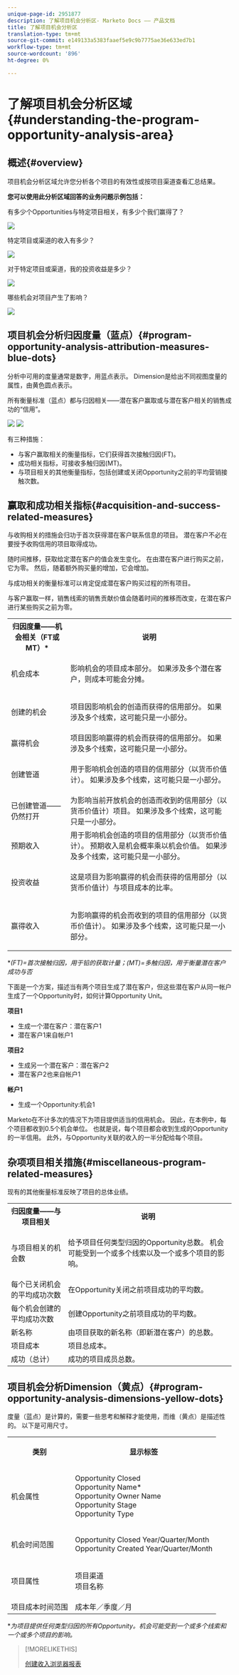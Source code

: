 ```yaml
---
unique-page-id: 2951877
description: 了解项目机会分析区- Marketo Docs —— 产品文档
title: 了解项目机会分析区
translation-type: tm+mt
source-git-commit: e149133a5383faaef5e9c9b7775ae36e633ed7b1
workflow-type: tm+mt
source-wordcount: '896'
ht-degree: 0%

---
```



# 了解项目机会分析区域{#understanding-the-program-opportunity-analysis-area}

## 概述{#overview}

项目机会分析区域允许您分析各个项目的有效性或按项目渠道查看汇总结果。

**您可以使用此分析区域回答的业务问题示例包括：**

有多少个Opportunities与特定项目相关，有多少个我们赢得了？

![](assets/one-1.png)

特定项目或渠道的收入有多少？

![](assets/two-1.png)

对于特定项目或渠道，我的投资收益是多少？

![](assets/three-1.png)

哪些机会对项目产生了影响？

![](assets/four-1.png)

## 项目机会分析归因度量（蓝点）{#program-opportunity-analysis-attribution-measures-blue-dots}

分析中可用的度量通常是数字，用蓝点表示。 Dimension是给出不同视图度量的属性，由黄色圆点表示。

所有衡量标准（蓝点）都与归因相关——潜在客户赢取或与潜在客户相关的销售成功的“信用”。

![](assets/six.five.png) ![](assets/seven-1.png)

有三种措施：

* 与客户赢取相关的衡量指标，它们获得首次接触归因(FT)。
* 成功相关指标，可接收多触归因(MT)。
* 与项目相关的其他衡量指标，包括创建或关闭Opportunity之前的平均营销接触次数。

## 赢取和成功相关指标{#acquisition-and-success-related-measures}

与收购相关的措施会归功于首次获得潜在客户联系信息的项目。 潜在客户不必在要授予收购信用的项目取得成功。

随时间推移，获取给定潜在客户的值会发生变化。 在由潜在客户进行购买之前，它为零。 然后，随着额外购买量的增加，它会增加。

与成功相关的衡量标准可以肯定促成潜在客户购买过程的所有项目。

与客户赢取一样，销售线索的销售贡献价值会随着时间的推移而改变，在潜在客户进行某些购买之前为零。

<table> 
 <tbody> 
  <tr> 
   <th>归因度量——机会相关（FT或MT）*</th> 
   <th>说明</th> 
  </tr> 
  <tr> 
   <td>机会成本</td> 
   <td><p>影响机会的项目成本部分。 如果涉及多个潜在客户，则成本可能会分摊。</p></td> 
  </tr> 
  <tr> 
   <td>创建的机会</td> 
   <td><p>项目因影响机会的创造而获得的信用部分。 如果涉及多个线索，这可能只是一小部分。</p></td> 
  </tr> 
  <tr> 
   <td>赢得机会</td> 
   <td>项目因影响赢得的机会而获得的信用部分。 如果涉及多个线索，这可能只是一小部分。</td> 
  </tr> 
  <tr> 
   <td>创建管道</td> 
   <td><p>用于影响机会创造的项目的信用部分（以货币价值计）。 如果涉及多个线索，这可能只是一小部分。</p></td> 
  </tr> 
  <tr> 
   <td>已创建管道——仍然打开</td> 
   <td>为影响当前开放机会的创造而收到的信用部分（以货币价值计）项目。 如果涉及多个线索，这可能只是一小部分。</td> 
  </tr> 
  <tr> 
   <td><p>预期收入</p></td> 
   <td>用于影响机会创造的项目的信用部分（以货币价值计）。 预期收入是机会概率乘以机会价值。 如果涉及多个线索，这可能只是一小部分。</td> 
  </tr> 
  <tr> 
   <td><p>投资收益</p></td> 
   <td><p>这是项目为影响赢得的机会而获得的信用部分（以货币价值计）与项目成本的比率。</p></td> 
  </tr> 
  <tr> 
   <td>赢得收入</td> 
   <td><p>为影响赢得的机会而收到的项目的信用部分（以货币价值计）。 如果涉及多个线索，这可能只是一小部分。</p></td> 
  </tr> 
 </tbody> 
</table>

**(FT)=首次接触归因，用于铅的获取计量；(MT)=多触归因，用于衡量潜在客户成功与否*

下面是一个方案，描述当有两个项目生成了潜在客户，但这些潜在客户从同一帐户生成了一个Opportunity时，如何计算Opportunity Unit。

**项目1**

* 生成一个潜在客户：潜在客户1
* 潜在客户1来自帐户1

**项目2**

* 生成另一个潜在客户：潜在客户2
* 潜在客户2也来自帐户1

**帐户1**

* 生成一个Opportunity:机会1

Marketo在不计多次的情况下为项目提供适当的信用机会。 因此，在本例中，每个项目都收到0.5个机会单位。 也就是说，每个项目都会收到生成的Opportunity的一半信用。 此外，与Opportunity关联的收入的一半分配给每个项目。

## 杂项项目相关措施{#miscellaneous-program-related-measures}

现有的其他衡量标准反映了项目的总体业绩。

<table> 
 <tbody> 
  <tr> 
   <th>归因度量——与项目相关</th> 
   <th>说明</th> 
  </tr> 
  <tr> 
   <td>与项目相关的机会数</td> 
   <td><p>给予项目任何类型归因的Opportunity总数。 机会可能受到一个或多个线索以及一个或多个项目的影响。</p></td> 
  </tr> 
  <tr> 
   <td>每个已关闭机会的平均成功次数</td> 
   <td>在Opportunity关闭之前项目成功的平均数。 <br></td> 
  </tr> 
  <tr> 
   <td>每个机会创建的平均成功次数</td> 
   <td>创建Opportunity之前项目成功的平均数。</td> 
  </tr> 
  <tr> 
   <td>新名称</td> 
   <td>由项目获取的新名称（即新潜在客户）的总数。</td> 
  </tr> 
  <tr> 
   <td>项目成本</td> 
   <td>项目总成本。</td> 
  </tr> 
  <tr> 
   <td>成功（总计）</td> 
   <td>成功的项目成员总数。</td> 
  </tr> 
 </tbody> 
</table>

## 项目机会分析Dimension（黄点）{#program-opportunity-analysis-dimensions-yellow-dots}

度量（蓝点）是计算的，需要一些思考和解释才能使用，而维（黄点）是描述性的。 以下是可用尺寸。

<table> 
 <tbody> 
  <tr> 
   <th>类别</th> 
   <th><p>显示标签</p></th> 
  </tr> 
  <tr> 
   <td>机会属性</td> 
   <td><p>Opportunity Closed<br>Opportunity Name*<br>Opportunity Owner Name<br>Opportunity Stage<br>Opportunity Type</p></td> 
  </tr> 
  <tr> 
   <td>机会时间范围</td> 
   <td><p>Opportunity Closed Year/Quarter/Month<br>Opportunity Created Year/Quarter/Month</p></td> 
  </tr> 
  <tr> 
   <td>项目属性</td> 
   <td><p>项目渠道<br>项目名称</p></td> 
  </tr> 
  <tr> 
   <td>项目成本时间范围</td> 
   <td>成本年／季度／月</td> 
  </tr> 
 </tbody> 
</table>

**为项目提供任何类型归因的所有Opportunity。机会可能受到一个或多个线索和一个或多个项目的影响。*

>[!MORELIKETHIS]
>
>[创建收入浏览器报表](../../../../product-docs/reporting/revenue-cycle-analytics/revenue-explorer/create-a-revenue-explorer-report.md)

